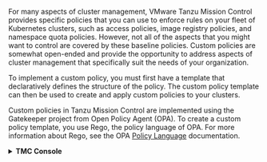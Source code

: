 For many aspects of cluster management, VMware Tanzu Mission Control provides specific policies that you can use to enforce rules on your fleet of Kubernetes clusters, such as access policies, image registry policies, and namespace quota policies. However, not all of the aspects that you might want to control are covered by these baseline policies. Custom policies are somewhat open-ended and provide the opportunity to address aspects of cluster management that specifically suit the needs of your organization.

To implement a custom policy, you must first have a template that declaratively defines the structure of the policy. The custom policy template can then be used to create and apply custom policies to your clusters.

Custom policies in Tanzu Mission Control are implemented using the Gatekeeper project from Open Policy Agent (OPA). To create a custom policy template, you use Rego, the policy language of OPA. For more information about Rego, see the OPA [Policy Language](https://www.openpolicyagent.org/docs/latest/policy-language/) documentation.

<details>
<summary><b>TMC Console</b></summary>
<p>

* On the Policies page, click the Custom tab, and then click the Clusters organization view
* Use the tree control to navigate to **{{ session_namespace }}-cluster** Cluster under the Cluster Group **{{ session_namespace }}-cg** 
* Click Create Custom Policy
* On the custom policy create form, select the policy template **tmc-require-labels** , and then provide a name `{{ session_namespace }}-rl-ui`{{copy}} for the policy
* Specify the target resources ***Deployment*** in **Kinds** field and ***apps*** in the **API Groups** field, and then click **Add Resource**
* Specify parameters for your policy, under **Key** add `env`{{copy}}
* Click **Create Policy**

* Wait until all pods in **gatekeeper-system** Namespace are in **1/1 Ready** Status

    ```execute-2
    kubectl get pods -n gatekeeper-system
    ```    

Now we will deploy an app without the required tags on the cluster **{{ session_namespace }}-cluster** .

* Let's deploy an app that doesn't have the required label key

```execute-1
kubectl apply -f deployment-without-tags.yaml --kubeconfig=.kube/config -n default
```

* Notice that the admission webhook blocks the creation due to the missing tags in the deployment metadata:

```
Error from server ([tmc.cp.{{ session_namespace }}-rl-ui] You must provide labels with keys: {"env"}): error when creating "deployment-without-tags.yaml": admission webhook "validation.gatekeeper.sh" denied the request: [tmc.cp.{{ session_namespace }}-rl-ui] You must provide labels with keys: {"env"}
```

```execute-1
kubectl delete -f deployment-without-tags.yaml --kubeconfig=.kube/config -n default
```
* Let's deploy an app that complies our tag policy

```execute-1
kubectl apply -f deployment-with-tags.yaml --kubeconfig=.kube/config -n default
```
```execute-1
kubectl get po --kubeconfig=.kube/config -n default
```

* Cleanup the created resources and policy 

```execute-1
kubectl delete -f deployment-with-tags.yaml --kubeconfig=.kube/config -n default
```
```execute-1
tmc cluster custom-policy delete {{ session_namespace }}-rl-ui --cluster-name {{ session_namespace }}-cluster 
```
```execute-all
clear
```